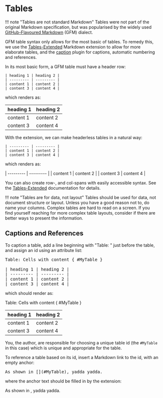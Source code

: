 # Tables

!!! note "Tables are not standard Markdown"
    Tables were not part of the original Markdown specification, but was popularised by the widely used [GitHub-Flavoured Markdown](https://github.github.com/gfm/) (GFM) dialect. 
    
GFM table syntax only allows for the most basic of tables. To remedy this, we use the [Tables-Extended](https://github.com/fumbles/tables_extended) Markdown extension to allow for more elaborate tables, and the [caption](https://github.com/tobiasah/mkdocs-caption#readme) plugin for captions, automatic numbering and references.

In its most basic form, a GFM table must have a header row:

```other
| heading 1 | heading 2 | 
| --------- | --------- | 
| content 1 | content 2 |
| content 3 | content 4 | 
```

which renders as:

| heading 1 | heading 2 | 
| --------- | --------- | 
| content 1 | content 2 |
| content 3 | content 4 | 

With the extension, we can make headerless tables in a natural way:

```other
| --------- | --------- | 
| content 1 | content 2 |
| content 3 | content 4 | 
```

which renders as:

| --------- | --------- | 
| content 1 | content 2 |
| content 3 | content 4 | 

You can also create row-, and col-spans with easily accessible syntax. See the [Tables-Extended](https://github.com/fumbles/tables_extended) documentation for details. 

!!! note "Tables are for data, not layout"
    Tables should be used for data, not document structure or layout. Unless you have a good reason not to, do name your columns. Complex tables are hard to read on a screen. If you find yourself reaching for more complex table layouts, consider if there are better ways to present the information.

## Captions and References

To caption a table, add a line beginning with "Table: " just before the table, and assign an id using an attribute list:

<pre>
Table&#58; Cells with content { #MyTable }

| heading 1 | heading 2 | 
| --------- | --------- | 
| content 1 | content 2 |
| content 3 | content 4 | 
</pre>

which should render as:

Table: Cells with content { #MyTable }

| heading 1 | heading 2 | 
| --------- | --------- | 
| content 1 | content 2 |
| content 3 | content 4 | 

You, the author, are responsible for choosing a unique table id (the `#MyTable` in this case) which is unique and appropriate for the table.

To reference a table based on its id, insert a Markdown link to the id, with an empty anchor:

<pre>
As shown in [](#MyTable), yadda yadda.
</pre>

where the anchor text should be filled in by the extension:

As shown in [](#MyTable), yadda yadda.
